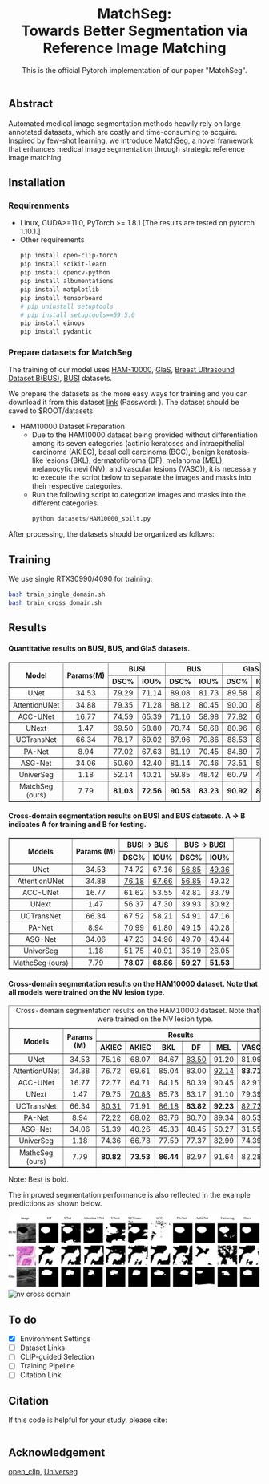 <div align="center">
<h1>MatchSeg: <br>Towards Better Segmentation via Reference Image Matching </h1>
This is the official Pytorch implementation of our paper "MatchSeg".
<br>
  
<!-- <image src="docs/teaser.jpg" width="720px" /> -->
<br>

</div>

## Abstract
Automated medical image segmentation methods heavily rely on large annotated datasets, which are costly and time-consuming to acquire. Inspired by few-shot learning, we introduce MatchSeg, a novel framework that enhances medical image segmentation through strategic reference image matching.
## Installation
### Requirenments
* Linux, CUDA>=11.0, PyTorch >= 1.8.1 [The results are tested on pytorch 1.10.1.]
* Other requirements
    ```bash
    pip install open-clip-torch
    pip install scikit-learn
    pip install opencv-python
    pip install albumentations
    pip install matplotlib
    pip install tensorboard
    # pip uninstall setuptools
    # pip install setuptools==59.5.0
    pip install einops
    pip install pydantic
    ```

### Prepare datasets for MatchSeg
The training of our model uses [HAM-10000](https://dataverse.harvard.edu/dataset.xhtml?persistentId=doi:10.7910/DVN/DBW86T), [GlaS](https://www.kaggle.com/datasets/sani84/glasmiccai2015-gland-segmentation), [Breast Ultrasound Dataset B(BUS)](http://www2.docm.mmu.ac.uk/STAFF/M.Yap/dataset.php), [BUSI](https://scholar.cu.edu.eg/?q=afahmy/pages/dataset) datasets.

We prepare the datasets as the more easy ways for training and you can download it from this dataset [link]() (Password: ). The dataset should be saved to $ROOT/datasets

-  HAM10000 Dataset Preparation
    - Due to the HAM10000 dataset being provided without differentiation among its seven categories (actinic keratoses and intraepithelial carcinoma (AKIEC), basal cell carcinoma (BCC), benign keratosis-like lesions (BKL), dermatofibroma (DF), melanoma (MEL), melanocytic nevi (NV), and vascular lesions (VASC)), it is necessary to execute the script below to separate the images and masks into their respective categories.
    - Run the following script to categorize images and masks into the different categories:
        ```python
        python datasets/HAM10000_spilt.py
        ```


After processing, the datasets should be organized as follows:
<!-- tree -L 3 -N  {dir} > directory_structure.txt -->

## Training

We use single RTX30990/4090 for training:
```bash
bash train_single_domain.sh
bash train_cross_domain.sh
```

## Results
#### Quantitative results on BUSI, BUS, and GlaS datasets. 
<table border="1" width="100%">
    <!-- <caption>Quantitative results on BUSI, BUS, and GlaS datasets</caption> -->
    <thead>
        <tr align="center">
            <th rowspan="2">Model</th>
            <th rowspan="2">Params(M)</th>
            <th colspan="2">BUSI</th>
            <th colspan="2">BUS</th>
            <th colspan="2">GlaS</th>
        </tr>
        <tr align="center">
            <th>DSC%</th>
            <th>IOU%</th>
            <th>DSC%</th>
            <th>IOU%</th>
            <th>DSC%</th>
            <th>IOU%</th>
        </tr>
    </thead>
    <tbody>
        <tr align="center">
            <td>UNet</td>
            <td>34.53</td>
            <td>79.29</td>
            <td>71.14</td>
            <td>89.08</td>
            <td>81.73</td>
            <td>89.58</td>
            <td>82.16</td>
        </tr>
        <tr align="center">
            <td>AttentionUNet</td>
            <td>34.88</td>
            <td>79.35</td>
            <td>71.28</td>
            <td>88.12</td>
            <td>80.45</td>
            <td>90.00</td>
            <td>82.80</td>
        </tr>
        <tr align="center">
            <td>ACC-UNet</td>
            <td>16.77</td>
            <td>74.59</td>
            <td>65.39</td>
            <td>71.16</td>
            <td>58.98</td>
            <td>77.82</td>
            <td>64.88</td>
        </tr>
        <tr align="center">
            <td>UNext</td>
            <td>1.47</td>
            <td>69.50</td>
            <td>58.80</td>
            <td>70.74</td>
            <td>58.68</td>
            <td>80.96</td>
            <td>69.08</td>
        </tr>
        <tr align="center">
            <td>UCTransNet</td>
            <td>66.34</td>
            <td>78.17</td>
            <td>69.02</td>
            <td>87.96</td>
            <td>79.86</td>
            <td>88.53</td>
            <td>80.15</td>
        </tr>
        <tr align="center">
            <td>PA-Net</td>
            <td>8.94</td>
            <td>77.02</td>
            <td>67.63</td>
            <td>81.19</td>
            <td>70.45</td>
            <td>84.89</td>
            <td>74.54</td>
        </tr>
        <tr align="center">
            <td>ASG-Net</td>
            <td>34.06</td>
            <td>50.60</td>
            <td>42.40</td>
            <td>81.14</td>
            <td>70.46</td>
            <td>73.51</td>
            <td>59.28</td>
        </tr>
        <tr align="center">
            <td>UniverSeg</td>
            <td>1.18</td>
            <td>52.14</td>
            <td>40.21</td>
            <td>59.85</td>
            <td>48.42</td>
            <td>60.79</td>
            <td>44.79</td>
        </tr>
        <tr align="center">
            <td>MatchSeg (ours)</td>
            <td>7.79</td>
            <td><b>81.03</b></td>
            <td><b>72.56</b></td>
            <td><b>90.58</b></td>
            <td><b>83.23</b></td>
            <td><b>90.92</b></td>
            <td><b>84.04</b></td>
        </tr>
    </tbody>
</table>

#### Cross-domain segmentation results on BUSI and BUS datasets. A $\rightarrow$ B indicates A for training and B for testing.

<table border="1" width="100%">
    <!-- <caption>Cross-domain segmentation results on BUSI and BUS datasets. A &#8594; B indicates A for training and B for testing.</caption> -->
    <thead>
        <tr align="center">
            <th rowspan="2">Models</th>
            <th rowspan="2">Params (M)</th>
            <th colspan="2">BUSI &#8594; BUS</th>
            <th colspan="2">BUS &#8594; BUSI</th>
        </tr>
        <tr align="center">
            <th>DSC%</th>
            <th>IOU%</th>
            <th>DSC%</th>
            <th>IOU%</th>
        </tr>
    </thead>
    <tbody>
        <tr align="center">
            <td>UNet</td>
            <td>34.53</td>
            <td>74.72</td>
            <td>67.16</td>
            <td><u>56.85</u></td>
            <td><u>49.36</u></td>
        </tr>
        <tr align="center">
            <td>AttentionUNet</td>
            <td>34.88</td>
            <td><u>76.18</u></td>
            <td><u>67.66</u></td>
            <td><u>56.85</u></td>
            <td>49.32</td>
        </tr>
        <tr align="center">
            <td>ACC-UNet</td>
            <td>16.77</td>
            <td>61.62</td>
            <td>53.55</td>
            <td>42.81</td>
            <td>33.79</td>
        </tr>
        <tr align="center">
            <td>UNext</td>
            <td>1.47</td>
            <td>56.37</td>
            <td>47.30</td>
            <td>39.93</td>
            <td>30.92</td>
        </tr>
        <tr align="center">
            <td>UCTransNet</td>
            <td>66.34</td>
            <td>67.52</td>
            <td>58.21</td>
            <td>54.91</td>
            <td>47.16</td>
        </tr>
        <tr align="center">
            <td>PA-Net</td>
            <td>8.94</td>
            <td>70.99</td>
            <td>61.80</td>
            <td>49.15</td>
            <td>40.28</td>
        </tr>
        <tr align="center">
            <td>ASG-Net</td>
            <td>34.06</td>
            <td>47.23</td>
            <td>34.96</td>
            <td>49.70</td>
            <td>40.44</td>
        </tr>
        <tr align="center">
            <td>UniverSeg</td>
            <td>1.18</td>
            <td>51.75</td>
            <td>40.91</td>
            <td>35.19</td>
            <td>26.05</td>
        </tr>
        <tr align="center">
            <td>MathcSeg (ours)</td>
            <td>7.79</td>
            <td><b>78.07</b></td>
            <td><b>68.86</b></td>
            <td><b>59.27</b></td>
            <td><b>51.53</b></td>
        </tr>
    </tbody>
</table>

#### Cross-domain segmentation results on the HAM10000 dataset. Note that all models were trained on the NV lesion type.

<table border="1" width="100%">
    <caption>Cross-domain segmentation results on the HAM10000 dataset. Note that all models were trained on the NV lesion type.</caption>
    <thead>
        <tr align="center">
            <th rowspan="2">Models</th>
            <th rowspan="2">Params (M)</th>
            <th colspan="6">Results</th>
            <th rowspan="2">Average</th>
        </tr>
        <tr align="center">
            <th>AKIEC</th>
            <th>AKIEC</th>
            <th>BKL</th>
            <th>DF</th>
            <th>MEL</th>
            <th>VASC</th>
        </tr>
    </thead>
    <tbody>
        <tr align="center">
            <td>UNet</td>
            <td>34.53</td>
            <td>75.16</td>
            <td>68.07</td>
            <td>84.67</td>
            <td><u>83.50</u></td>
            <td>91.20</td>
            <td>81.99</td>
            <td>83.19</td>
        </tr>
        <tr align="center">
            <td>AttentionUNet</td>
            <td>34.88</td>
            <td>76.72</td>
            <td>69.61</td>
            <td>85.04</td>
            <td>83.00</td>
            <td><u>92.14</u></td>
            <td><b>83.71</b></td>
            <td>84.08</td>
        </tr>
        <tr align="center">
            <td>ACC-UNet</td>
            <td>16.77</td>
            <td>72.77</td>
            <td>64.71</td>
            <td>84.15</td>
            <td>80.39</td>
            <td>90.45</td>
            <td>82.91</td>
            <td>82.96</td>
        </tr>
        <tr align="center">
            <td>UNext</td>
            <td>1.47</td>
            <td>79.75</td>
            <td><u>70.83</u></td>
            <td>85.73</td>
            <td>83.17</td>
            <td>91.10</td>
            <td>79.39</td>
            <td>84.26</td>
        </tr>
        <tr align="center">
            <td>UCTransNet</td>
            <td>66.34</td>
            <td><u>80.31</u></td>
            <td>71.91</td>
            <td><u>86.18</u></td>
            <td><b>83.82</b></td>
            <td><b>92.23</b></td>
            <td><u>82.72</u></td>
            <td><u>85.19</u></td>
        </tr>
        <tr align="center">
            <td>PA-Net</td>
            <td>8.94</td>
            <td>72.22</td>
            <td>68.02</td>
            <td>83.76</td>
            <td>80.70</td>
            <td>89.34</td>
            <td>80.53</td>
            <td>81.83</td>
        </tr>
        <tr align="center">
            <td>ASG-Net</td>
            <td>34.06</td>
            <td>51.39</td>
            <td>40.26</td>
            <td>45.33</td>
            <td>48.45</td>
            <td>50.27</td>
            <td>31.55</td>
            <td>46.42</td>
        </tr>
        <tr align="center">
            <td>UniverSeg</td>
            <td>1.18</td>
            <td>74.36</td>
            <td>66.78</td>
            <td>77.59</td>
            <td>77.37</td>
            <td>82.99</td>
            <td>74.39</td>
            <td>77.17</td>
        </tr>
        <tr align="center">
            <td>MathcSeg (ours)</td>
            <td>7.79</td>
            <td><b>80.82</b></td>
            <td><b>73.53</b></td>
            <td><b>86.44</b></td>
            <td>82.97</td>
            <td>91.64</td>
            <td>82.28</td>
            <td><b>85.33</b></td>
        </tr>    
    </tbody>
</table>

Note: Best is bold.

The improved segmentation performance is also reflected in the example predictions as shown below.

![single domain](resources/single_domain.png)
![nv cross domain](resources/VIS_NV_cross_domain.png)

## To do
- [x] Environment Settings
- [ ] Dataset Links
- [ ] CLIP-guided Selection
- [ ] Training Pipeline
- [ ] Citation Link

## Citation
If this code is helpful for your study, please cite:

```
```

## Acknowledgement
[open_clip](https://github.com/mlfoundations/open_clip), [Universeg](https://github.com/JJGO/UniverSeg)
